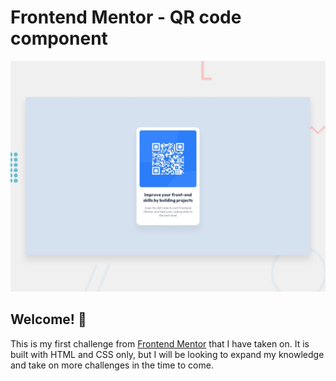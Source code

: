 # Frontend Mentor - QR code component

![Design preview for the QR code component coding challenge](./design/desktop-preview.jpg)

## Welcome! 👋

This is my first challenge from [Frontend Mentor](https://www.frontendmentor.io) that I have taken on. It is built with HTML and CSS only, but I will be looking to expand my knowledge and take on more challenges in the time to come. 